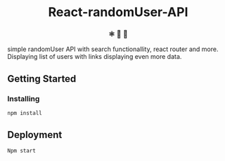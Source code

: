 
<h1 align="center">
  React-randomUser-API
</h1>

<h3 align="center">
  ⚛️ 📄 🚀
</h3>

simple randomUser API with search functionallity, react router and more. Displaying list of users with links displaying even more data.


## Getting Started

### Installing

```
npm install
```

## Deployment

```
Npm start
```
